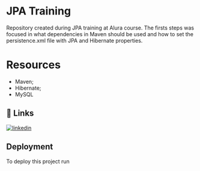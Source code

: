 
# JPA Training

Repository created during JPA training at Alura course. 
The firsts steps was focused in what dependencies in Maven should be
used and how to set the persistence.xml file with JPA and Hibernate properties.

# Resources

- Maven;
- Hibernate;
- MySQL

## 🔗 Links
[![linkedin](https://img.shields.io/badge/linkedin-0A66C2?style=for-the-badge&logo=linkedin&logoColor=white)](https://www.linkedin.com/in/vitorgonzaga/)

## Deployment

To deploy this project run

```bash
  
```

